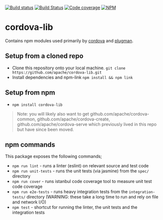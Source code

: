 <!--
#
# Licensed to the Apache Software Foundation (ASF) under one
# or more contributor license agreements.  See the NOTICE file
# distributed with this work for additional information
# regarding copyright ownership.  The ASF licenses this file
# to you under the Apache License, Version 2.0 (the
# "License"); you may not use this file except in compliance
# with the License.  You may obtain a copy of the License at
#
# http://www.apache.org/licenses/LICENSE-2.0
#
# Unless required by applicable law or agreed to in writing,
# software distributed under the License is distributed on an
# "AS IS" BASIS, WITHOUT WARRANTIES OR CONDITIONS OF ANY
#  KIND, either express or implied.  See the License for the
# specific language governing permissions and limitations
# under the License.
#
-->

[![Build status](https://ci.appveyor.com/api/projects/status/hovrl5rwj03co6oa/branch/master?svg=true)](https://ci.appveyor.com/project/ApacheSoftwareFoundation/cordova-lib/branch/master)
[![Build Status](https://travis-ci.org/apache/cordova-lib.svg?branch=master)](https://travis-ci.org/apache/cordova-lib)
[![Code coverage](https://codecov.io/github/apache/cordova-lib/coverage.svg?branch=master)](https://codecov.io/github/apache/cordova-lib?branch=master)
[![NPM](https://nodei.co/npm/cordova.png)](https://nodei.co/npm/cordova/)

# cordova-lib
Contains npm modules used primarily by [cordova](https://github.com/apache/cordova-cli/) and [plugman](https://github.com/apache/cordova-plugman/).

## Setup from a cloned repo
* Clone this repository onto your local machine.
    `git clone https://github.com/apache/cordova-lib.git`
* Install dependencies and npm-link
    `npm install && npm link`

## Setup from npm
* `npm install cordova-lib`

> Note: you will likely also want to get github.com/apache/cordova-common, github.com/apache/cordova-create, github.com/apache/cordova-serve which previously lived in this repo but have since been moved.

## npm commands

This package exposes the following commands;

* `npm run lint` - runs a linter (eslint) on relevant source and test code
* `npm run unit-tests` - runs the unit tests (via jasmine) from the `spec/` directory
* `npm run cover` - runs istanbul code coverage tool to measure unit test code coverage
* `npm run e2e-tests` - runs heavy integration tests from the `integration-tests/` directory (WARNING: these take a long time to run and rely on file and network I/O)
* `npm test` - shortcut for running the linter, the unit tests and the integration tests
